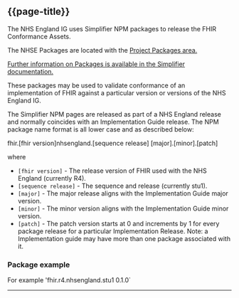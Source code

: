 ## {{page-title}}

The NHS England IG uses Simplifier NPM packages to release the FHIR Conformance Assets.

The NHSE Packages are located with the <a href="https://simplifier.net/NHS-England-Implementation-Guide/~packages">Project Packages area.</a>

<a href="https://docs.simplifier.net/projects/Firely-Terminal/Managing-Packages.html?highlight=simplifier%20packages">Further information on Packages is available in the Simplifier documentation.</a>

These packages may be used to validate conformance of an implementation of FHIR against a particular version or versions of the NHS England IG. 

The Simplifier NPM pages are released as part of a NHS England release and normally coincides with an Implementation Guide release. The NPM package name format is all lower case and as described below:

fhir.[fhir version]nhsengland.[sequence release] [major].[minor].[patch]

where

- <code>[fhir version]</code> - The release version of FHIR used with the NHS England (currently R4).
- <code>[sequence release]</code> - The sequence and release (currently stu1).
- <code>[major]</code> - The major release aligns with the Implementation Guide major version.
- <code>[minor]</code> - The minor version aligns with the Implementation Guide minor version.
- <code>[patch]</code> - The patch version starts at 0 and increments by 1 for every package release for a particular Implementation Release. Note: a Implementation guide may have more than one package associated with it.

### Package example

For example 'fhir.r4.nhsengland.stu1 0.1.0`


---

<!--Original
The Simplifier NPM packages are released as part of a UK Core release, normally contaning an Implementation Guide and a NPM Package. The NPM package is named based on a seven-item string (1_2_3_4_5_6_7) which is described below:

`fhir`_"fhir version"_`ukcore`_"sequence_release"_"major version"_"minor version"_patch version"`

<ol>
<li>A fixed value <code>fhir</code></li>
<li>The release version of FHIR used with the UK Core (currently R4)</li>
<li>A fixed value <code>ukcore</code></li>
<li>The sequence and release (currently stu1)
<li>The major release aligns with the Implementation Guide major version and always 0 unless the release has been though a ballot</li>
<li>The minor version aligns with the Implementation Guide minor version</li>
<li>The patch version starts at 0 and increments by 1 for every package release for a particular Implementation Release. Note: a Implementation guide may have more than one package associated with it.
</ol>

### Package example

For example `fhir.r4.ukcore.stu1 0.1.0`
 -->
